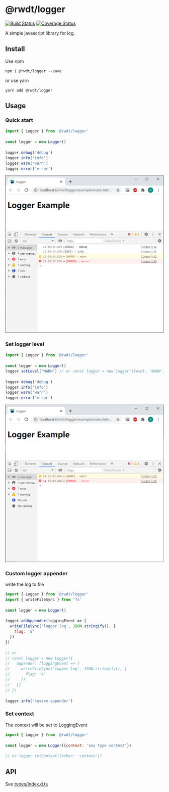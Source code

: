 # @rwdt/logger

[![Build Status](https://travis-ci.com/remote-web-dev-tools/logger.svg?branch=main)](https://travis-ci.com/remote-web-dev-tools/logger) [![Coverage Status](https://coveralls.io/repos/github/remote-web-dev-tools/logger/badge.svg?branch=main)](https://coveralls.io/github/remote-web-dev-tools/logger?branch=main)

A simple javascript library for log.

## Install

Use npm

```
npm i @rwdt/logger --save
```

or use yarn

```
yarn add @rwdt/logger
```

## Usage

### Quick start

```javascript
import { Logger } from '@rwdt/logger'

const logger = new Logger()

logger.debug('debug')
logger.info('info')
logger.warn('warn')
logger.error('error')
```

![example png](https://raw.githubusercontent.com/remote-web-dev-tools/logger/main/assets/example.png)

### Set logger level

```javascript
import { Logger } from '@rwdt/logger'

const logger = new Logger()
logger.setLevel('WARN') // or const logger = new Logger({level: 'WARN'})

logger.debug('debug')
logger.info('info')
logger.warn('warn')
logger.error('error')
```

![set-logger-level.png](https://raw.githubusercontent.com/remote-web-dev-tools/logger/main/assets/set-logger-level.png)

### Custom logger appender

write the log to file

```javascript
import { Logger } from '@rwdt/logger'
import { writeFileSync } from 'fs'

const logger = new Logger()

logger.addAppender(loggingEvent => {
  writeFileSync('logger.log', JSON.stringify(), {
    flag: 'a'
  })
})

// or 
// const logger = new Logger({
//   appender: [loggingEvent => {
//     writeFileSync('logger.log', JSON.stringify(), {
//       flag: 'a'
//     })
//   }]
// })

logger.info('custom appender')
```

### Set context

The context will be set to LoggingEvent

```javascript
import { Logger } from '@rwdt/logger'

const logger = new Logger({context: 'any type context'})

// or logger.setContext({other: 'context'})
```

## API

See [types/index.d.ts](https://github.com/remote-web-dev-tools/logger/blob/main/types/index.d.ts)
